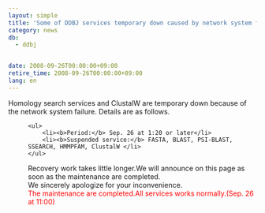 ```yaml
---
layout: simple
title: 'Some of DDBJ services temporary down caused by network system failure.'
category: news
db:
  - ddbj


date: 2008-09-26T00:00:00+09:00
retire_time: 2008-09-26T00:00:00+09:00
lang: en
---
```


<html>Homology search services and ClustalW are temporary down because of the network system failure. Details are as follows. <dd>

    <ul>
        <li><b>Period:</b> Sep. 26 at 1:20 or later</li>
        <li><b>Suspended service:</b> FASTA, BLAST, PSI-BLAST, SSEARCH, HMMPFAM, ClustalW </li>
    </ul>
<dd>Recovery work takes little longer.We will announce on this page as soon as the maintenance are completed.
<dd>We sincerely apologize for your inconvenience.
<dd>
    <font color="#ff0000">
<dd>The maintenance are completed.All services works normally.(Sep. 26 at 11:00)</dd>
</font>
</dd>
</dd>
</dd>
</dd>
</html>
